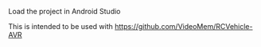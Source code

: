 Load the project in Android Studio

This is intended to be used with https://github.com/VideoMem/RCVehicle-AVR

